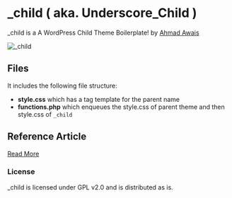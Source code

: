 # _child ( aka. Underscore_Child )

_child is a A WordPress Child Theme Boilerplate! by [Ahmad Awais](http://AhmadAwais.com/about/)

![_child](https://ahmadawais.com/wp-content/uploads/2015/08/child.jpg)

## Files

It includes the following file structure:
- **style.css** which has a tag template for the parent name
- **functions.php** which enqueues the style.css of parent theme and then style.css of `_child`

## Reference Article

[Read More](https://ahmadawais.com/_child-wordpress-child-theme-boilerplate/)

### License

_child is licensed under GPL v2.0 and is distributed as is.
